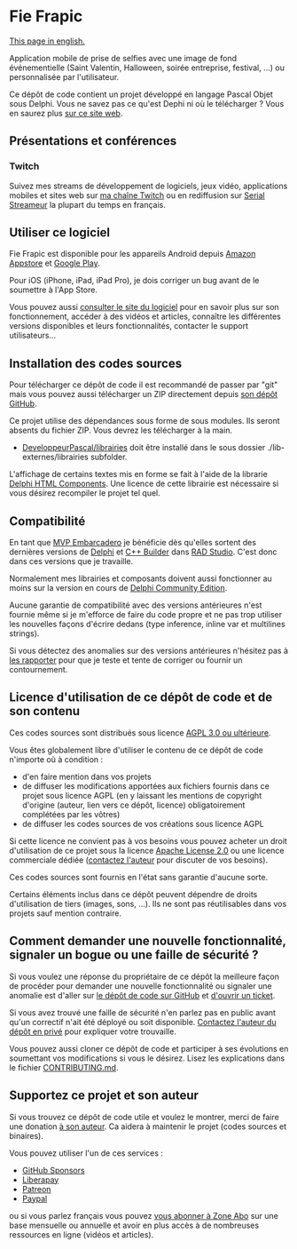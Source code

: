 # Fie Frapic

[This page in english.](README.md)

Application mobile de prise de selfies avec une image de fond événementielle (Saint Valentin, Halloween, soirée entreprise, festival, ...) ou personnalisée par l'utilisateur.

Ce dépôt de code contient un projet développé en langage Pascal Objet sous Delphi. Vous ne savez pas ce qu'est Dephi ni où le télécharger ? Vous en saurez plus [sur ce site web](https://delphi-resources.developpeur-pascal.fr/).

## Présentations et conférences

### Twitch

Suivez mes streams de développement de logiciels, jeux vidéo, applications mobiles et sites web sur [ma chaîne Twitch](https://www.twitch.tv/patrickpremartin) ou en rediffusion sur [Serial Streameur](https://serialstreameur.fr/fie-frapic.html) la plupart du temps en français.

## Utiliser ce logiciel

Fie Frapic est disponible pour les appareils Android depuis [Amazon Appstore](https://www.amazon.com/gp/product/B0CV2Q9JMM) et [Google Play](https://play.google.com/store/apps/details?id=fr.olfsoftware.fiefrapic).

Pour iOS (iPhone, iPad, iPad Pro), je dois corriger un bug avant de le soumettre à l'App Store.

Vous pouvez aussi [consulter le site du logiciel](https://fiefrapic.olfsoftware.fr) pour en savoir plus sur son fonctionnement, accéder à des vidéos et articles, connaître les différentes versions disponibles et leurs fonctionnalités, contacter le support utilisateurs...

## Installation des codes sources

Pour télécharger ce dépôt de code il est recommandé de passer par "git" mais vous pouvez aussi télécharger un ZIP directement depuis [son dépôt GitHub](https://github.com/DeveloppeurPascal/Fie-Frapic).

Ce projet utilise des dépendances sous forme de sous modules. Ils seront absents du fichier ZIP. Vous devrez les télécharger à la main.

* [DeveloppeurPascal/librairies](https://github.com/DeveloppeurPascal/librairies) doit être installé dans le sous dossier ./lib-externes/librairies subfolder.

L'affichage de certains textes mis en forme se fait à l'aide de la librarie [Delphi HTML Components](https://delphihtmlcomponents.com/). Une licence de cette librairie est nécessaire si vous désirez recompiler le projet tel quel.

## Compatibilité

En tant que [MVP Embarcadero](https://www.embarcadero.com/resources/partners/mvp-directory) je bénéficie dès qu'elles sortent des dernières versions de [Delphi](https://www.embarcadero.com/products/delphi) et [C++ Builder](https://www.embarcadero.com/products/cbuilder) dans [RAD Studio](https://www.embarcadero.com/products/rad-studio). C'est donc dans ces versions que je travaille.

Normalement mes librairies et composants doivent aussi fonctionner au moins sur la version en cours de [Delphi Community Edition](https://www.embarcadero.com/products/delphi/starter).

Aucune garantie de compatibilité avec des versions antérieures n'est fournie même si je m'efforce de faire du code propre et ne pas trop utiliser les nouvelles façons d'écrire dedans (type inference, inline var et multilines strings).

Si vous détectez des anomalies sur des versions antérieures n'hésitez pas à [les rapporter](https://github.com/DeveloppeurPascal/Fie-Frapic/issues) pour que je teste et tente de corriger ou fournir un contournement.

## Licence d'utilisation de ce dépôt de code et de son contenu

Ces codes sources sont distribués sous licence [AGPL 3.0 ou ultérieure](https://choosealicense.com/licenses/agpl-3.0/).

Vous êtes globalement libre d'utiliser le contenu de ce dépôt de code n'importe où à condition :
* d'en faire mention dans vos projets
* de diffuser les modifications apportées aux fichiers fournis dans ce projet sous licence AGPL (en y laissant les mentions de copyright d'origine (auteur, lien vers ce dépôt, licence) obligatoirement complétées par les vôtres)
* de diffuser les codes sources de vos créations sous licence AGPL

Si cette licence ne convient pas à vos besoins vous pouvez acheter un droit d'utilisation de ce projet sous la licence [Apache License 2.0](https://choosealicense.com/licenses/apache-2.0/) ou une licence commerciale dédiée ([contactez l'auteur](https://developpeur-pascal.fr/nous-contacter.php) pour discuter de vos besoins).

Ces codes sources sont fournis en l'état sans garantie d'aucune sorte.

Certains éléments inclus dans ce dépôt peuvent dépendre de droits d'utilisation de tiers (images, sons, ...). Ils ne sont pas réutilisables dans vos projets sauf mention contraire.

## Comment demander une nouvelle fonctionnalité, signaler un bogue ou une faille de sécurité ?

Si vous voulez une réponse du propriétaire de ce dépôt la meilleure façon de procéder pour demander une nouvelle fonctionnalité ou signaler une anomalie est d'aller sur [le dépôt de code sur GitHub](https://github.com/DeveloppeurPascal/Fie-Frapic) et [d'ouvrir un ticket](https://github.com/DeveloppeurPascal/Fie-Frapic/issues).

Si vous avez trouvé une faille de sécurité n'en parlez pas en public avant qu'un correctif n'ait été déployé ou soit disponible. [Contactez l'auteur du dépôt en privé](https://developpeur-pascal.fr/nous-contacter.php) pour expliquer votre trouvaille.

Vous pouvez aussi cloner ce dépôt de code et participer à ses évolutions en soumettant vos modifications si vous le désirez. Lisez les explications dans le fichier [CONTRIBUTING.md](CONTRIBUTING.md).

## Supportez ce projet et son auteur

Si vous trouvez ce dépôt de code utile et voulez le montrer, merci de faire une donation [à son auteur](https://github.com/DeveloppeurPascal). Ca aidera à maintenir le projet (codes sources et binaires).

Vous pouvez utiliser l'un de ces services :

* [GitHub Sponsors](https://github.com/sponsors/DeveloppeurPascal)
* [Liberapay](https://liberapay.com/PatrickPremartin)
* [Patreon](https://www.patreon.com/patrickpremartin)
* [Paypal](https://www.paypal.com/paypalme/patrickpremartin)

ou si vous parlez français vous pouvez [vous abonner à Zone Abo](https://zone-abo.fr/nos-abonnements.php) sur une base mensuelle ou annuelle et avoir en plus accès à de nombreuses ressources en ligne (vidéos et articles).
